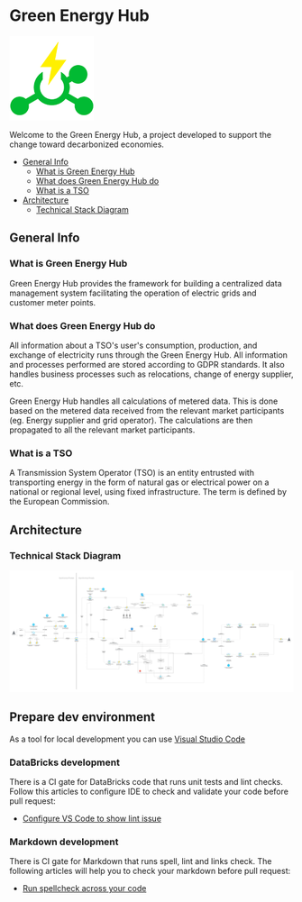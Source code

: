 # Green Energy Hub

![Logo](Logo_small.png)

Welcome to the Green Energy Hub, a project developed to support the change toward decarbonized economies.

- [General Info](#general-info)
    - [What is Green Energy Hub](#what-is-green-energy-hub)
    - [What does Green Energy Hub do](#what-does-green-energy-hub-do)
    - [What is a TSO](#what-is-a-tso)
- [Architecture](#architecture)
    - [Technical Stack Diagram](#technical-stack-diagram)

## General Info

### What is Green Energy Hub

Green Energy Hub provides the framework for building a centralized data management system facilitating the operation of electric grids and customer meter points.

### What does Green Energy Hub do

All information about a TSO's user's consumption, production, and exchange of electricity runs through the Green Energy Hub.
All information and processes performed are stored according to GDPR standards.
It also handles business processes such as relocations, change of energy supplier, etc.

Green Energy Hub handles all calculations of metered data. This is done based on the metered data received from the relevant market participants (eg. Energy supplier and grid operator). The calculations are then propagated to all the relevant market participants.

### What is a TSO

A Transmission System Operator (TSO) is an entity entrusted with transporting energy in the form of natural gas or electrical power on a national or regional level, using fixed infrastructure. The term is defined by the European Commission.

## Architecture

### Technical Stack Diagram

![Technical Stack Diagram](./docs/images/TechStack.png)

## Prepare dev environment

As a tool for local development you can use [Visual Studio Code](https://code.visualstudio.com/)

### DataBricks development

There is a CI gate for DataBricks code that runs unit tests and lint checks. Follow this articles to configure IDE to check and validate your code before pull request:

- [Configure VS Code to show lint issue](./docs/local-development/python-static-check-vscode.md)

### Markdown development

There is CI gate for Markdown that runs spell, lint and links check. The following articles will help you to check your markdown before pull request:

- [Run spellcheck across your code](./docs/local-development/markdown-spellcheck.md)
